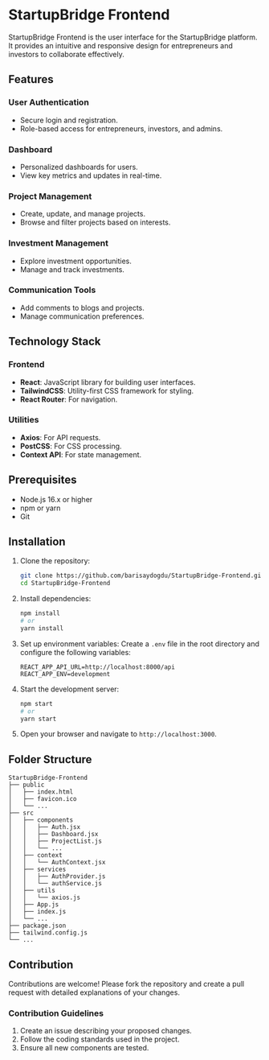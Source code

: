 # StartupBridge Frontend

StartupBridge Frontend is the user interface for the StartupBridge platform. It provides an intuitive and responsive design for entrepreneurs and investors to collaborate effectively.

## Features

### User Authentication
- Secure login and registration.
- Role-based access for entrepreneurs, investors, and admins.

### Dashboard
- Personalized dashboards for users.
- View key metrics and updates in real-time.

### Project Management
- Create, update, and manage projects.
- Browse and filter projects based on interests.

### Investment Management
- Explore investment opportunities.
- Manage and track investments.

### Communication Tools
- Add comments to blogs and projects.
- Manage communication preferences.

## Technology Stack

### Frontend
- **React**: JavaScript library for building user interfaces.
- **TailwindCSS**: Utility-first CSS framework for styling.
- **React Router**: For navigation.

### Utilities
- **Axios**: For API requests.
- **PostCSS**: For CSS processing.
- **Context API**: For state management.

## Prerequisites

- Node.js 16.x or higher
- npm or yarn
- Git

## Installation

1. Clone the repository:
   ```bash
   git clone https://github.com/barisaydogdu/StartupBridge-Frontend.git
   cd StartupBridge-Frontend
   ```

2. Install dependencies:
   ```bash
   npm install
   # or
   yarn install
   ```

3. Set up environment variables:
   Create a `.env` file in the root directory and configure the following variables:
   ```env
   REACT_APP_API_URL=http://localhost:8000/api
   REACT_APP_ENV=development
   ```

4. Start the development server:
   ```bash
   npm start
   # or
   yarn start
   ```

5. Open your browser and navigate to `http://localhost:3000`.

## Folder Structure

```
StartupBridge-Frontend
├── public
│   ├── index.html
│   ├── favicon.ico
│   └── ...
├── src
│   ├── components
│   │   ├── Auth.jsx
│   │   ├── Dashboard.jsx
│   │   ├── ProjectList.js
│   │   └── ...
│   ├── context
│   │   └── AuthContext.jsx
│   ├── services
│   │   ├── AuthProvider.js
│   │   └── authService.js
│   ├── utils
│   │   └── axios.js
│   ├── App.js
│   ├── index.js
│   └── ...
├── package.json
├── tailwind.config.js
└── ...
```
## Contribution

Contributions are welcome! Please fork the repository and create a pull request with detailed explanations of your changes.

### Contribution Guidelines
1. Create an issue describing your proposed changes.
2. Follow the coding standards used in the project.
3. Ensure all new components are tested.
